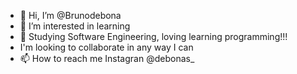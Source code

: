 - 👋 Hi, I’m @Brunodebona
- 👀 I’m interested in learning
- 🌱 Studying Software Engineering, loving learning programming!!!
- I'm looking to collaborate in any way I can
- 📫 How to reach me Instagran @debonas_

<!---
Brunodebona/Brunodebona is a ✨ special ✨ repository because its `README.md` (this file) appears on your GitHub profile.
You can click the Preview link to take a look at your changes.
--->
